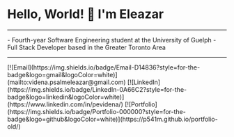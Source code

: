 <h1>
  Hello, World! 👋 I'm <strong>Eleazar</strong>
</h1>
<hr/>
- Fourth-year Software Engineering student at the University of Guelph
- Full Stack Developer based in the Greater Toronto Area
<!---- Enjoy managing projects from concept to deployment-->


<!---<h1>Let's Connect!</h1>-->
<hr/>
[![Email](https://img.shields.io/badge/Email-D14836?style=for-the-badge&logo=gmail&logoColor=white)](mailto:videna.psalmeleazar@gmail.com)
[![LinkedIn](https://img.shields.io/badge/LinkedIn-0A66C2?style=for-the-badge&logo=linkedin&logoColor=white)](https://www.linkedin.com/in/pevidena/)
[![Portfolio](https://img.shields.io/badge/Portfolio-000000?style=for-the-badge&logo=github&logoColor=white)](https://p541m.github.io/portfolio-old/)

